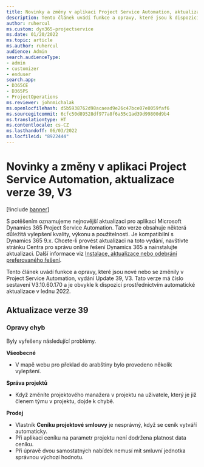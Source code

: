 ```yaml
---
title: Novinky a změny v aplikaci Project Service Automation, aktualizace verze 39, V3
description: Tento článek uvádí funkce a opravy, které jsou k dispozici v Microsoft Dynamics 365 Project Service Automation, vydání Update 39, V3.
author: ruhercul
ms.custom: dyn365-projectservice
ms.date: 01/20/2022
ms.topic: article
ms.author: ruhercul
audience: Admin
search.audienceType:
- admin
- customizer
- enduser
search.app:
- D365CE
- D365PS
- ProjectOperations
ms.reviewer: johnmichalak
ms.openlocfilehash: d5b5938762d98acaead9e26c47bce07e0059faf6
ms.sourcegitcommit: 6cfc50d89528df977a8f6a55c1ad39d99800d9b4
ms.translationtype: HT
ms.contentlocale: cs-CZ
ms.lasthandoff: 06/03/2022
ms.locfileid: "8922444"
---
```

# <a name="whats-new-or-changed-in-project-service-automation-update-release-39-v3"></a>Novinky a změny v aplikaci Project Service Automation, aktualizace verze 39, V3

[!include [banner](../includes/psa-now-project-operations.md)]

S potěšením oznamujeme nejnovější aktualizaci pro aplikaci Microsoft Dynamics 365 Project Service Automation. Tato verze obsahuje některá důležitá vylepšení kvality, výkonu a použitelnosti. Je kompatibilní s Dynamics 365 9.x. Chcete-li provést aktualizaci na toto vydání, navštivte stránku Centra pro správu online řešení Dynamics 365 a nainstalujte aktualizaci. Další informace viz [Instalace, aktualizace nebo odebrání preferovaného řešení](/power-platform/admin/install-remove-preferred-solution).

Tento článek uvádí funkce a opravy, které jsou nové nebo se změnily v Project Service Automation, vydání Update 39, V3. Tato verze má číslo sestavení V3.10.60.170 a je obvykle k dispozici prostřednictvím automatické aktualizace v lednu 2022.

## <a name="update-release-39"></a>Aktualizace verze 39

### <a name="bug-fixes"></a>Opravy chyb

Byly vyřešeny následující problémy.

**Všeobecné**

- V mapě webu pro překlad do arabštiny bylo provedeno několik vylepšení.

**Správa projektů**

- Když změníte projektového manažera v projektu na uživatele, který je již členem týmu v projektu, dojde k chybě.

**Prodej**

- Vlastník **Ceníku projektové smlouvy** je nesprávný, když se ceník vytváří automaticky. 
- Při aplikaci ceníku na parametr projektu není dodržena platnost data ceníku.
- Při úpravě dvou samostatných nabídek nemusí mít smluvní jednotka správnou výchozí hodnotu.
